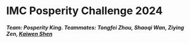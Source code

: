 # IMC Posperity Challenge 2024
##### Team: Posperity King. Teammates: Tongfei Zhou, Shaoqi Wan, Ziying Zen, [Kaiwen Shen](https://www.linkedin.com/in/kaiwen-shen/)
